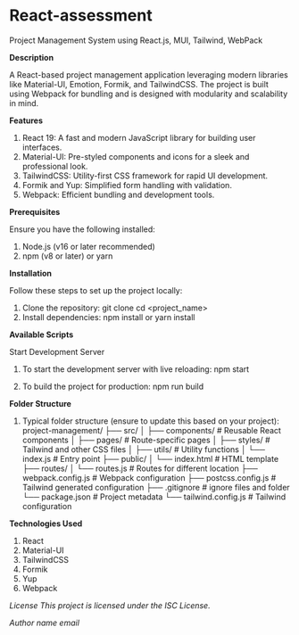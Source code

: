 # React-assessment

Project Management System using React.js, MUI, Tailwind, WebPack

**Description**

A React-based project management application leveraging modern libraries like Material-UI, Emotion, Formik, and TailwindCSS. The project is built using Webpack for bundling and is designed with modularity and scalability in mind.

**Features**

1. React 19: A fast and modern JavaScript library for building user interfaces.
2. Material-UI: Pre-styled components and icons for a sleek and professional look.
3. TailwindCSS: Utility-first CSS framework for rapid UI development.
4. Formik and Yup: Simplified form handling with validation.
5. Webpack: Efficient bundling and development tools.

**Prerequisites**

Ensure you have the following installed:

1. Node.js (v16 or later recommended)
2. npm (v8 or later) or yarn

**Installation**

Follow these steps to set up the project locally:

1. Clone the repository:
   git clone <repository-url>
   cd <project_name>
2. Install dependencies:
   npm install
   or
   yarn install

**Available Scripts**

Start Development Server

1. To start the development server with live reloading:
   npm start

2. To build the project for production:
   npm run build

**Folder Structure**

1. Typical folder structure (ensure to update this based on your project):
   project-management/
   ├── src/
   │ ├── components/ # Reusable React components
   │ ├── pages/ # Route-specific pages
   │ ├── styles/ # Tailwind and other CSS files
   │ ├── utils/ # Utility functions
   │ └── index.js # Entry point
   ├── public/
   │ └── index.html # HTML template
   ├── routes/
   │ └── routes.js # Routes for different location
   ├── webpack.config.js # Webpack configuration
   ├── postcss.config.js # Tailwind generated configuration
   ├── .gitignore # ignore files and folder
   └── package.json # Project metadata
   └── tailwind.config.js # Tailwind configuration

**Technologies Used**

1. React
2. Material-UI
3. TailwindCSS
4. Formik
5. Yup
6. Webpack

_License_
_This project is licensed under the ISC License._

_Author_
_name_
_email_
